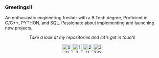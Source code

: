 <!--
**vipe5/vipe5** is a ✨ _special_ ✨ repository because its `README.md` (this file) appears on your GitHub profile.

Here are some ideas to get you started:

- 🔭 I’m currently working on ...
- 🌱 I’m currently learning ...
- 👯 I’m looking to collaborate on ...
- 🤔 I’m looking for help with ...
- 💬 Ask me about ...
- 📫 How to reach me: ...
- 😄 Pronouns: ...
- ⚡ Fun fact: ...
-->

### Greetings!!

An enthusiastic engineering fresher with a B.Tech degree, Proficient in C/C++, PYTHON, and SQL. Passionate about implementing and launching new projects.

<!-- Social Section -->
<p align="center">
  <i>Take a look at my repositories and let's get in touch!</i>
</p>
<p align="center">
  <a href="https://twitter.com/DebDula99062594" target="blank">
    <img align="center" src="https://cdn.jsdelivr.net/npm/simple-icons@3.0.1/icons/twitter.svg" alt="021" height="30" width="30" />
  </a>
  <a href="https://www.linkedin.com/in/deb-dulal/" target="blank">
    <img align="center" src="https://cdn.jsdelivr.net/npm/simple-icons@3.0.1/icons/linkedin.svg" alt="12" height="30" width="30" />
  </a>
  <a href="https://stackoverflow.com/users/14216010/vipe5?tab=profile" target="blank">
    <img align="center" src="https://cdn.jsdelivr.net/npm/simple-icons@3.0.1/icons/stackoverflow.svg" alt="211" height="30" width="30" />
  </a>
  <a href="https://www.instagram.com/t_h_e___r_e_a_p_e_r/" target="blank">
    <img align="center" src="https://cdn.jsdelivr.net/npm/simple-icons@3.0.1/icons/instagram.svg" alt="323265" height="30" width="30" />
  </a>
</p>


